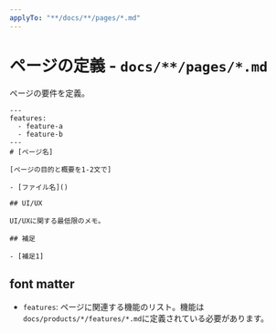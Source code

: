 ```yaml
---
applyTo: "**/docs/**/pages/*.md"
---
```


# ページの定義 - `docs/**/pages/*.md`

ページの要件を定義。

```
---
features:
  - feature-a
  - feature-b
---
# [ページ名]

[ページの目的と概要を1-2文で]

- [ファイル名]()

## UI/UX

UI/UXに関する最低限のメモ。

## 補足

- [補足1]
```

## font matter

- `features`: ページに関連する機能のリスト。機能は`docs/products/*/features/*.md`に定義されている必要があります。
